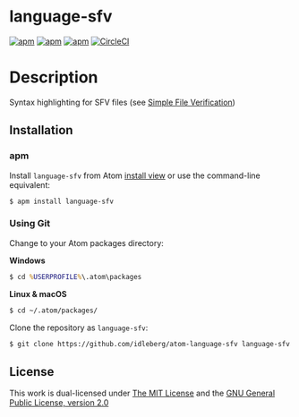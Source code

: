 # language-sfv

[![apm](https://flat.badgen.net/apm/license/language-sfv)](https://atom.io/packages/language-sfv)
[![apm](https://flat.badgen.net/apm/v/language-sfv)](https://atom.io/packages/language-sfv)
[![apm](https://flat.badgen.net/apm/dl/language-sfv)](https://atom.io/packages/language-sfv)
[![CircleCI](https://flat.badgen.net/circleci/github/idleberg/atom-language-sfv)](https://circleci.com/gh/idleberg/atom-language-sfv)

# Description

Syntax highlighting for SFV files (see [Simple File Verification](https://www.wikiwand.com/en/Simple_file_verification))

## Installation

### apm

Install `language-sfv` from Atom [install view](atom://settings-view/show-package?package=language-sfv) or use the command-line equivalent:

`$ apm install language-sfv`

### Using Git

Change to your Atom packages directory:

**Windows**

```cmd
$ cd %USERPROFILE%\.atom\packages
```

**Linux & macOS**

```bash
$ cd ~/.atom/packages/
```

Clone the repository as `language-sfv`:

```bash
$ git clone https://github.com/idleberg/atom-language-sfv language-sfv
```

## License

This work is dual-licensed under [The MIT License](https://opensource.org/licenses/MIT) and the [GNU General Public License, version 2.0](https://opensource.org/licenses/GPL-2.0)

